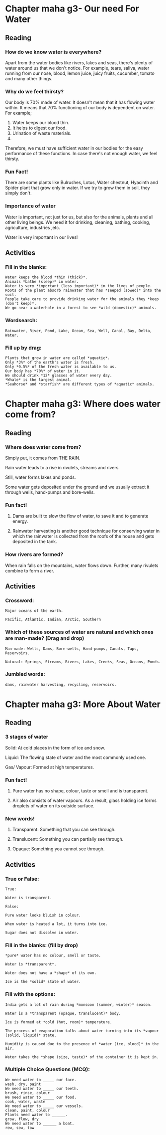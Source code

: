 # Chapter maha g3- Our need For Water

## Reading

### How do we know water is everywhere?

Apart from the water bodies like rivers, lakes and seas, there's plenty of water around us that we don't notice. For example, tears, saliva, water running from our nose, blood, lemon juice, juicy fruits, cucumber, tomato and many other things.

### Why do we feel thirsty?

Our body is 70% made of water. It doesn't mean that it has flowing water within. It means that 70% functioning of our body is dependent on water. For example;
1. Water keeps our blood thin.
2. It helps to digest our food.
3. Urination of waste materials.
4. 
Therefore, we must have sufficient water in our bodies for the easy performance of these functions. In case there's not enough water, we feel thirsty.

### Fun Fact!

There are some plants like Bulrushes, Lotus, Water chestnut, Hyacinth and Spider plant that grow only in water. If we try to grow them in soil, they simply don't.

### Importance of water

Water is important, not just for us, but also for the animals, plants and all other living beings. We need it for drinking, cleaning, bathing, cooking, agriculture,   industries ,etc.

Water is very important in our lives!

## Activities

### Fill in the blanks:

```
Water keeps the blood *thin (thick)*.
Animals *bathe (sleep)* in water.
Water is very *important (less important)* in the lives of people.
Roots of the plant absorb rainwater that has *seeped (sowed)* into the soil.
People take care to provide drinking water for the animals they *keep (don't keep)*.
We go near a waterhole in a forest to see *wild (domestic)* animals.
```

### Wordsearch:

```
Rainwater, River, Pond, Lake, Ocean, Sea, Well, Canal, Bay, Delta, Water.
```

### Fill up by drag:

```
Plants that grow in water are called *aquatic*.
Only *3%* of the earth's water is fresh.
Only *0.5%* of the fresh water is available to us.
Our body has *70%* of water in it.
We should drink *12* glasses of water every day.
*Whale* is the largest animal.
*Seahorse* and *starfish* are different types of *aquatic* animals.
```

# Chapter maha g3: Where does water come from?

## Reading

### Where does water come from?

Simply put, it comes from THE RAIN. 

Rain water leads to a rise in rivulets, streams and rivers. 

Still, water forms lakes and ponds.

Some water gets deposited under the ground and we usually extract it through wells, hand-pumps and bore-wells.

### Fun fact!

1. Dams are built to slow the flow of water, to save it and to generate energy.

2. Rainwater harvesting is another good technique for conserving water in which the rainwater is collected from the roofs of the house and gets deposited in the tank.


### How rivers are formed?

When rain falls on the mountains, water flows down. Further, many rivulets combine to form a river.

## Activities

### Crossword:

```
Major oceans of the earth.

Pacific, Atlantic, Indian, Arctic, Southern
```

### Which of these sources of water are natural and which ones are man-made? (Drag and drop)

```
Man-made: Wells, Dams, Bore-wells, Hand-pumps, Canals, Taps, Reservoirs.

Natural: Springs, Streams, Rivers, Lakes, Creeks, Seas, Oceans, Ponds.
```

### Jumbled words:

```
dams, rainwater harvesting, recycling, reservoirs.
```

# Chapter maha g3: More About Water

## Reading

### 3 stages of water

Solid: At cold places in the form of ice and snow.

Liquid: The flowing state of water and the most commonly used one.

Gas/ Vapour: Formed at high temperatures.

### Fun fact!

1. Pure water has no shape, colour, taste or smell and is transparent.

2. Air also consists of water vapours. As a result, glass holding ice forms droplets of water on its outside surface.

### New words!

1. Transparent: Something that you can see through.

2. Translucent: Something you can partially see through.

3. Opaque: Something you cannot see through.

## Activities

### True or False:

```
True:

Water is transparent.

False:

Pure water looks bluish in colour.

When water is heated a lot, it turns into ice.

Sugar does not dissolve in water.
```

### Fill in the blanks: (fill by drop)

```
*pure* water has no colour, smell or taste.

Water is *transparent*.

Water does not have a *shape* of its own.

Ice is the *solid* state of water.
```

### Fill with the options:

```
India gets a lot of rain during *monsoon (summer, winter)* season. 

Water is a *transparent (opaque, translucent)* body.

Ice is formed at *cold (hot, room)* temperature.

The process of evaporation talks about water turning into its *vapour (solid, liquid)* state.

Humidity is caused due to the presence of *water (ice, blood)* in the air.

Water takes the *shape (size, taste)* of the container it is kept in.
```

### Multiple Choice Questions (MCQ):

```
We need water to _____ our face.
wash, dry, paint
We need water to _____ our teeth.
brush, rinse, colour
We need water to _____ our food.
cook, water, waste
We need water to _____ our vessels.
clean, paint, colour
Plants need water to ______.
grow, flow, dry
We need water to ______ a boat.
row, sow, tow
```
